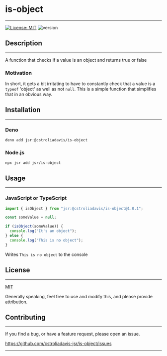 # is-object

---

[![License: MIT](https://img.shields.io/badge/License-MIT-yellow.svg)](./LICENSE)
![version](https://img.shields.io/badge/version-1.0.1-blue)

## Description

---

A function that checks if a value is an object and returns true or false

### Motivation

In short, it gets a bit irritating to have to constantly check that a value is a
`typeof` 'object' as well as not `null`. This is a simple function that
simplifies that in an obvious way.

## Installation

---

### Deno

```shell
deno add jsr:@cstroliadavis/is-object
```

### Node.js

```shell
npx jsr add jsr/is-object
```

## Usage

---

### JavaScript or TypeScript

```ts ignore
import { isObject } from "jsr:@cstroliadavis/is-object@1.0.1";

const someValue = null;

if (isObject(someValue)) {
  console.log("It's an object");
} else {
  console.log("This is no object");
}
```

Writes `This is no object` to the console

## License

---

[MIT](./LICENSE)

Generally speaking, feel free to use and modify this, and please provide
attribution.

## Contributing

---

If you find a bug, or have a feature request, please open an issue.

https://github.com/cstroliadavis-jsr/is-object/issues

---

